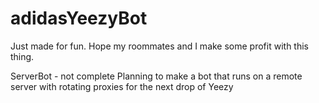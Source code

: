 # adidasYeezyBot
Just made for fun. Hope my roommates and I make some profit with this thing.

ServerBot - not complete
Planning to make a bot that runs on a remote server with rotating proxies for the next drop of Yeezy
